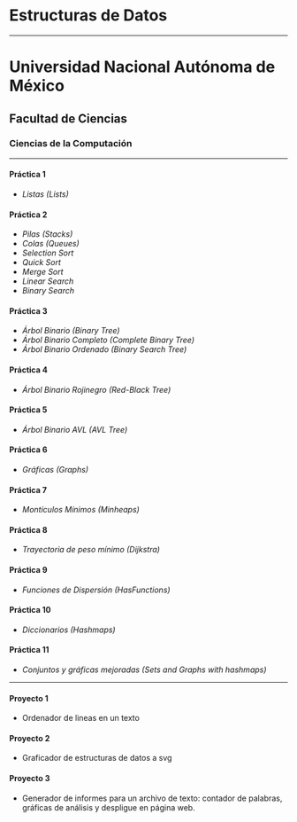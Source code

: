 # Estructuras de Datos
----
# Universidad Nacional Autónoma de México

## Facultad de Ciencias

### Ciencias de la Computación

----

#### Práctica 1
  - *Listas (Lists)*

#### Práctica 2
  - *Pilas (Stacks)*
  - *Colas (Queues)*
  - *Selection Sort*
  - *Quick Sort*
  - *Merge Sort*
  - *Linear Search*
  - *Binary Search*

#### Práctica 3
  - *Árbol Binario (Binary Tree)*
  - *Árbol Binario Completo (Complete Binary Tree)*
  - *Árbol Binario Ordenado (Binary Search Tree)*

#### Práctica 4
  - *Árbol Binario Rojinegro (Red-Black Tree)*

#### Práctica 5
  - *Árbol Binario AVL (AVL Tree)*

#### Práctica 6
  - *Gráficas (Graphs)*

#### Práctica 7
  - *Montículos Mínimos (Minheaps)*
  
#### Práctica 8
  - *Trayectoria de peso mínimo (Dijkstra)*  

#### Práctica 9
  - *Funciones de Dispersión (HasFunctions)*

#### Práctica 10
  - *Diccionarios (Hashmaps)*
  
#### Práctica 11
  - *Conjuntos y gráficas mejoradas (Sets and Graphs with hashmaps)*
----
#### Proyecto 1
  - Ordenador de lineas en un texto

#### Proyecto 2
  - Graficador de estructuras de datos a svg
  
#### Proyecto 3
  - Generador de informes para un archivo de texto: contador de palabras, gráficas de análisis y despligue en página web. 

